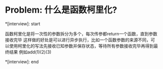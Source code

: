 # Problem: 什么是函数柯里化?

*[interview]: start

函数柯里化是将一次性的参数拆分为多个，每次传参都return一个函数，直到参数接收完毕
这样做的好处是可以进行异步执行，比如一个函数参数的来源不同，可以使用柯里化的写法先接收已知参数并保存状态，等待所有参数接收完毕再得到最终结果
例如add(1)(2)(3)

*[interview]: end
